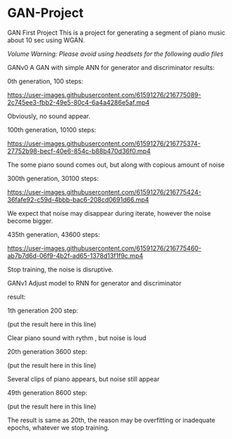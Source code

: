 # GAN-Project
GAN First Project
This is a project for generating a segment of piano music about 10 sec using WGAN.

*Volume Warning: Please avoid using headsets for the following audio files*

GANv0 A GAN with simple ANN for generator and discriminator
results:

0th generation, 100 steps: 

https://user-images.githubusercontent.com/61591276/216775089-2c745ee3-fbb2-49e5-80c4-6a4a4286e5af.mp4

Obviously, no sound appear.

100th generation, 10100 steps: 

https://user-images.githubusercontent.com/61591276/216775374-27752b98-becf-40e6-854c-b88b470d36f0.mp4

The some piano sound comes out, but along with copious amount of noise

300th generation, 30100 steps: 

https://user-images.githubusercontent.com/61591276/216775424-36fafe92-c59d-4bbb-bac6-208cd0691d66.mp4

We expect that noise may disappear during iterate, however the noise become bigger.

435th generation, 43600 steps: 

https://user-images.githubusercontent.com/61591276/216775460-ab7b7d6d-06f9-4b2f-ad65-1378d13f1f9c.mp4

Stop training, the noise is disruptive.



GANv1 Adjust model to RNN for generator and discriminator

result:

1th generation 200 step:

(put the result here in this line)

Clear piano sound with rythm , but noise is loud

20th generation 3600 step:

(put the result here in this line)

Several clips of piano appears, but noise still appear

49th generation 8600 step:

(put the result here in this line)

The result is same as 20th, the reason may be overfitting or inadequate epochs, whatever we stop training.











